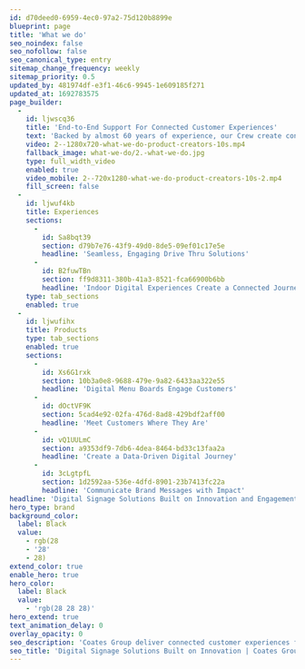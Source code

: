 ```yaml
---
id: d70deed0-6959-4ec0-97a2-75d120b8899e
blueprint: page
title: 'What we do'
seo_noindex: false
seo_nofollow: false
seo_canonical_type: entry
sitemap_change_frequency: weekly
sitemap_priority: 0.5
updated_by: 481974df-e3f1-46c6-9945-1e609185f271
updated_at: 1692783575
page_builder:
  -
    id: ljwscq36
    title: 'End-to-End Support For Connected Customer Experiences'
    text: 'Backed by almost 60 years of experience, our Crew create connected restaurant ecosystems through industry-leading technology. Our game-changing CMS, award-winning hardware, and full-spectrum services make it possible for brands of all sizes to create dynamic, data-driven, experiences for their customers at scale – and our end-to-end services ensure you’re supported every step of the way.'
    video: 2--1280x720-what-we-do-product-creators-10s.mp4
    fallback_image: what-we-do/2.-what-we-do.jpg
    type: full_width_video
    enabled: true
    video_mobile: 2--720x1280-what-we-do-product-creators-10s-2.mp4
    fill_screen: false
  -
    id: ljwuf4kb
    title: Experiences
    sections:
      -
        id: Sa8bqt39
        section: d79b7e76-43f9-49d0-8de5-09ef01c17e5e
        headline: 'Seamless, Engaging Drive Thru Solutions'
      -
        id: B2fuwTBn
        section: ff9d8311-380b-41a3-8521-fca66900b6bb
        headline: 'Indoor Digital Experiences Create a Connected Journey'
    type: tab_sections
    enabled: true
  -
    id: ljwufihx
    title: Products
    type: tab_sections
    enabled: true
    sections:
      -
        id: Xs6G1rxk
        section: 10b3a0e8-9688-479e-9a82-6433aa322e55
        headline: 'Digital Menu Boards Engage Customers'
      -
        id: dOctVF9K
        section: 5cad4e92-02fa-476d-8ad8-429bdf2aff00
        headline: 'Meet Customers Where They Are'
      -
        id: vQ1UULmC
        section: a9353df9-7db6-4dea-8464-bd33c13faa2a
        headline: 'Create a Data-Driven Digital Journey'
      -
        id: 3cLgtpfL
        section: 1d2592aa-536e-4dfd-8901-23b7413fc22a
        headline: 'Communicate Brand Messages with Impact'
headline: 'Digital Signage Solutions Built on Innovation and Engagement'
hero_type: brand
background_color:
  label: Black
  value:
    - rgb(28
    - '28'
    - 28)
extend_color: true
enable_hero: true
hero_color:
  label: Black
  value:
    - 'rgb(28 28 28)'
hero_extend: true
text_animation_delay: 0
overlay_opacity: 0
seo_description: 'Coates Group deliver connected customer experiences for drive thru and in restaurant experiences. Learn more.'
seo_title: 'Digital Signage Solutions Built on Innovation | Coates Group'
---
```

